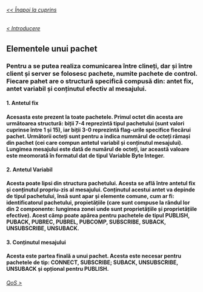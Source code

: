 ###### [<< Înapoi la cuprins](../Cuprins.md)
######  [< Introducere](01.%20Introducere.md)
## Elementele unui pachet
### Pentru a se putea realiza comunicarea între clineți, dar și între client și server se folosesc pachete, numite pachete de control.  Fiecare pahet are o structură specifică compusă din: antet fix, antet variabil și conținutul efectiv al mesajului. 
#### 1. Antetul fix
#### Acesasta este prezent la toate pachetele. Primul octet din acesta are următoarea structură: biții 7-4 reprezintă tipul pachetului (sunt valori cuprinse între 1 și 15), iar biții 3-0 reprezintă flag-urile specifice fiecărui pachet. Următorii octeți sunt pentru a indica nummărul de octeți rămași din pachet (cei care compun antetul variabil și conținutul mesajului). Lungimea mesajului este dată de numărul de octeți, iar această valoare este meomorată în formatul dat de tipul Variable Byte Integer.
#### 2. Antetul Variabil
#### Acesta poate lipsi din structura pachetului. Acesta se află între antetul fix și conținutul propriu-zis al mesajului. Conținutul acestui antet va depinde de tipul pachetului, însă sunt apar și elemente comune, cum ar fi: identificatorul pachetului, propietățiile (care sunt compuse la rândul lor din 2 componente: lungimea zonei unde sunt proprietățiile și proprietățiile efective). Acest câmp poate apărea pentru pachetele de tipul PUBLISH, PUBACK, PUBREC, PUBREL, PUBCOMP, SUBSCRIBE, SUBACK, UNSUBSCRIBE, UNSUBACK.
#### 3. Conținutul mesajului
#### Acesta este partea finală a unui pachet. Acesta este necesar pentru pachetele de tip: CONNECT, SUBSCRIBE; SUBACK, UNSUBSCRIBE, UNSUBACK și opțional pentru PUBLISH.

###### [QoS >](03.%20QoS.md)